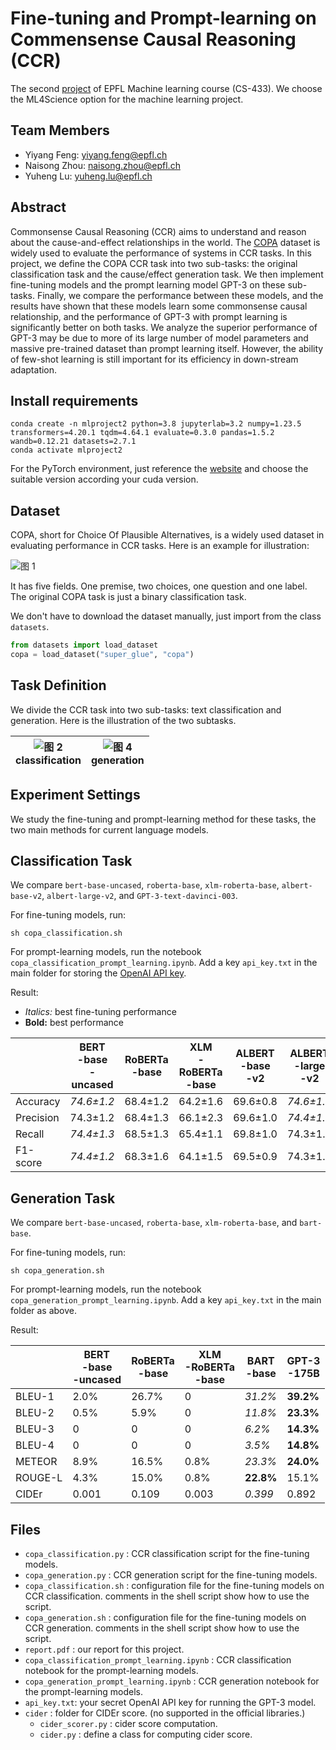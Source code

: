 ﻿# Fine-tuning and Prompt-learning on Commensense Causal Reasoning (CCR)

The second [project](https://lia.epfl.ch/wp-content/uploads/project_proposals/proposal_498.pdf) of EPFL Machine learning course (CS-433). We choose the ML4Science option for the machine learning project.

## Team Members

- Yiyang Feng: yiyang.feng@epfl.ch
- Naisong Zhou: naisong.zhou@epfl.ch
- Yuheng Lu: yuheng.lu@epfl.ch

## Abstract

Commonsense Causal Reasoning (CCR) aims to understand and reason about the cause-and-effect relationships in the world. The [COPA](https://people.ict.usc.edu/~gordon/copa.html) dataset is widely used to evaluate the performance of systems in CCR tasks. In this project, we define the COPA CCR task into two sub-tasks: the original classification task and the cause/effect generation task. We then implement fine-tuning models and the prompt learning model GPT-3 on these sub-tasks. Finally, we compare the performance between these models, and the results have shown that these models learn some commonsense causal relationship, and the performance of GPT-3 with prompt learning is significantly better on both tasks. We analyze the superior performance of GPT-3 may be due to more of its large number of model parameters and massive pre-trained dataset than prompt learning itself. However, the ability of few-shot learning is still important for its efficiency in down-stream adaptation.

## Install requirements

```shell
conda create -n mlproject2 python=3.8 jupyterlab=3.2 numpy=1.23.5 transformers=4.20.1 tqdm=4.64.1 evaluate=0.3.0 pandas=1.5.2 wandb=0.12.21 datasets=2.7.1
conda activate mlproject2
```

For the PyTorch environment, just reference the [website](https://pytorch.org/) and choose the suitable version according your cuda version.

## Dataset

COPA, short for Choice Of Plausible Alternatives, is a widely used dataset in evaluating performance in CCR tasks. Here is an example for illustration:

<img alt="图 1" src="https://cdn.jsdelivr.net/gh/Wind2375like/I-m_Ghost@main/img/cd5cf79e2d45e04b14f385f9633d6ea0e1658db414c96c12f4a6f4eaa546a117.png" />

It has five fields. One premise, two choices, one question and one label. The original COPA task is just a binary classification task.

We don't have to download the dataset manually, just import from the class `datasets`.

```python
from datasets import load_dataset
copa = load_dataset("super_glue", "copa")
```

## Task Definition

We divide the CCR task into two sub-tasks: text classification and generation. Here is the illustration of the two subtasks.

|   <img alt="图 2" src="https://cdn.jsdelivr.net/gh/Wind2375like/I-m_Ghost@main/img/65c2d1f066d02a04b7830d29039a505d9173d1f6aa1b268fc4e080ac1fbb3d8b.png" /><br>classification   |   <img alt="图 4" src="https://cdn.jsdelivr.net/gh/Wind2375like/I-m_Ghost@main/img/358d06c18440e5550eac94f976598881ed1c9fbe313bb630ccadc85770f18c23.png" /><br>generation   |
| ---- | ---- |

## Experiment Settings

We study the fine-tuning and prompt-learning method for these tasks, the two main methods for current language models.

## Classification Task

We compare `bert-base-uncased`, `roberta-base`, `xlm-roberta-base`, `albert-base-v2`, `albert-large-v2`, and `GPT-3-text-davinci-003`.

For fine-tuning models, run:

```shell
sh copa_classification.sh
```

For prompt-learning models, run the notebook `copa_classification_prompt_learning.ipynb`. Add a key `api_key.txt` in the main folder for storing the [OpenAI API key](https://beta.openai.com/account/api-keys).

Result:

- *Italics:* best fine-tuning performance
- **Bold:** best performance

|           | BERT<br>-base<br>-uncased | RoBERTa<br>-base | XLM<br>-RoBERTa<br>-base | ALBERT<br>-base<br>-v2 | ALBERT<br>-large<br>-v2 | GPT-3<br>-175B |
| --------- | ----------------- | ------------ | --------------- | --------------- | --------------- | --------------- |
| Accuracy  |      *74.6±1.2*      |       68.4±1.2       |        64.2±1.6        |        69.6±0.8        |        *74.6±1.2*        |        **92.0±0.6**        |
| Precision | 74.3±1.2          |      68.4±1.3      |        66.1±2.3        |        69.6±1.0        |        *74.4±1.2*        |        **92.4±0.7**        |
| Recall    |       *74.4±1.3*       |     68.5±1.3     |        65.4±1.1        |        69.8±1.0        |        74.3±1.2        |        **91.6±0.6**        |
| F1-score  |         *74.4±1.2*         |      68.3±1.6      |       64.1±1.5       |        69.5±0.9        |        74.3±1.2        |        **91.8±0.6**        |

## Generation Task

We compare `bert-base-uncased`, `roberta-base`, `xlm-roberta-base`, and `bart-base`.

For fine-tuning models, run:

```shell
sh copa_generation.sh
```

For prompt-learning models, run the notebook `copa_generation_prompt_learning.ipynb`. Add a key `api_key.txt` in the main folder as above.

Result:

|           | BERT<br>-base<br>-uncased | RoBERTa<br>-base | XLM<br>-RoBERTa<br>-base | BART<br>-base | GPT-3<br>-175B |
| --------- | ----------------- | ------------ | --------------- | --------------- | --------------- |
| BLEU-1 |        2.0%        |      26.7%      |         0        |   *31.2%*   |   **39.2%**   |
| BLEU-2    |         0.5%       |     5.9%     |         0        |        *11.8%*        |        **23.3%**        |
| BLEU-3  |         0         |        0      |          0       |   *6.2%*   | **14.3%** |
| BLEU-4  |         0         |        0      |          0       |   *3.5%*   |   **14.8%**   |
| METEOR  |         8.9%         |      16.5%      |       0.8%       |   *23.3%*   |   **24.0%**   |
| ROUGE-L  |         4.3%         |      15.0%      |        0.8%       |   **22.8%**   |   15.1%   |
| CIDEr  |         0.001         |      0.109      |          0.003       |   *0.399*   |   0.892   |

## Files

- `copa_classification.py` : CCR classification script for the fine-tuning models.
- `copa_generation.py` : CCR generation script for the fine-tuning models.
- `copa_classification.sh` : configuration file for the fine-tuning models on CCR classification. comments in the shell script show how to use the script.
- `copa_generation.sh` : configuration file for the fine-tuning models on CCR generation. comments in the shell script show how to use the script.
- `report.pdf` : our report for this project.
- `copa_classification_prompt_learning.ipynb` : CCR classification notebook for the prompt-learning models.
- `copa_generation_prompt_learning.ipynb` : CCR generation notebook for the prompt-learning models.
- `api_key.txt`: your secret OpenAI API key for running the GPT-3 model.
- `cider` : folder for CIDEr score. (no supported in the official libraries.)
  - `cider_scorer.py` : cider score computation.
  - `cider.py` : define a class for computing cider score.
